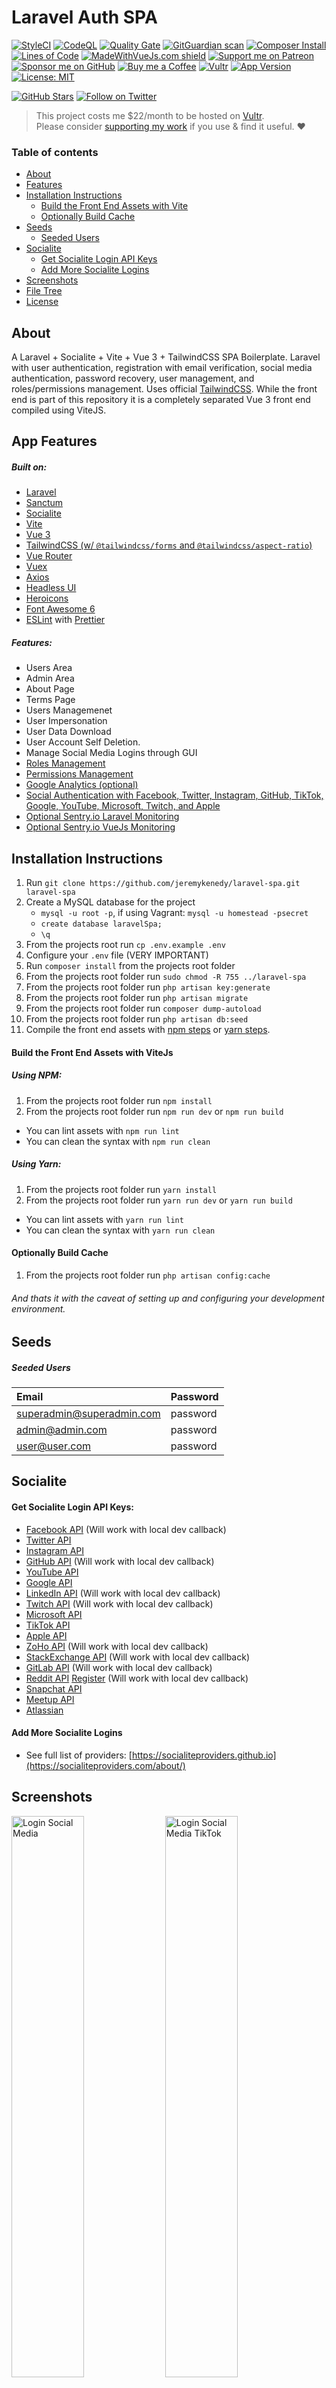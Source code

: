 # Laravel Auth SPA

[![StyleCI](https://github.styleci.io/repos/537735029/shield?branch=released&style=flat)](https://github.styleci.io/repos/537735029?branch=master)
[![CodeQL](https://github.com/jeremykenedy/laravel-spa/actions/workflows/codeql.yml/badge.svg?branch=master)](https://github.com/jeremykenedy/laravel-spa/actions/workflows/codeql.yml)
[![Quality Gate](https://sonarcloud.io/api/project_badges/measure?project=jeremykenedy_laravel-spa&metric=alert_status)](https://sonarcloud.io/summary/new_code?id=jeremykenedy_laravel-spa)
[![GitGuardian scan](https://github.com/jeremykenedy/laravel-spa/actions/workflows/gitguardian.yml/badge.svg)](https://github.com/jeremykenedy/laravel-spa/actions/workflows/gitguardian.yml)
[![Composer Install](https://github.com/jeremykenedy/laravel-spa/actions/workflows/php.yml/badge.svg)](https://github.com/jeremykenedy/laravel-spa/actions/workflows/php.yml)
[![Lines of Code](https://sonarcloud.io/api/project_badges/measure?project=jeremykenedy_laravel-spa&metric=ncloc)](https://sonarcloud.io/summary/new_code?id=jeremykenedy_laravel-spa)
[![MadeWithVueJs.com shield](https://madewithvuejs.com/storage/repo-shields/4106-shield.svg)](https://madewithvuejs.com/p/laravel-auth-spa/shield-link)
[![Support me on Patreon](https://img.shields.io/static/v1?label=patreon&message=%E2%9D%A4&logo=Patreon&color=F35B49&style=flat)](https://patreon.com/jeremykenedy)
[![Sponsor me on GitHub](https://img.shields.io/static/v1?label=Sponsor&message=%E2%9D%A4&logo=GitHub&color=%23fe8e86)](https://github.com/sponsors/jeremykenedy)
[![Buy me a Coffee](https://img.shields.io/badge/Buy_Me_A_Coffee-FFDD00?style=flat&logo=buy-me-a-coffee&logoColor=black)](https://www.buymeacoffee.com/jeremykenedy)
[![Vultr](https://img.shields.io/badge/Vultr-007BFC.svg?style=flat&logo=vultr)](https://www.vultr.com/?ref=9338425-8H)
[![App Version](https://img.shields.io/github/v/tag/jeremykenedy/laravel-spa.svg?sort=semver&label=App%20Version)](https://github.com/jeremykenedy/laravel-spa/releases)
[![License: MIT](https://img.shields.io/static/v1?label=License&message=MIT&color=green&style=flat)](https://opensource.org/licenses/MIT)

[![GitHub Stars](https://img.shields.io/github/stars/jeremykenedy/laravel-spa?style=social)](https://github.com/jeremykenedy/laravel-spa/stargazers)
[![Follow on Twitter](https://img.shields.io/twitter/follow/developernator?style=social&logo=twitter)](https://twitter.com/intent/follow?screen_name=developernator)

> This project costs me $22/month to be hosted on [Vultr](https://www.vultr.com/?ref=9338425-8H).<br>
> Please consider [supporting my work](https://patreon.com/jeremykenedy) if you use & find it useful. ❤️

### Table of contents
- [About](#about)
- [Features](#features)
- [Installation Instructions](#installation-instructions)
    - [Build the Front End Assets with Vite](#build-the-front-end-assets-with-vitejs)
    - [Optionally Build Cache](#optionally-build-cache)
- [Seeds](#seeds)
    - [Seeded Users](#seeded-users)
- [Socialite](#socialite)
    - [Get Socialite Login API Keys](#get-socialite-login-api-keys)
    - [Add More Socialite Logins](#add-more-socialite-logins)
- [Screenshots](#screenshots)
- [File Tree](#file-tree)
- [License](#license)

## About
A Laravel + Socialite + Vite + Vue 3 + TailwindCSS SPA Boilerplate.
Laravel with user authentication, registration with email verification, 
social media authentication, password recovery, user management, and roles/permissions 
management. Uses official [TailwindCSS](https://tailwindcss.com/). While the front end is 
part of this repository it is a completely separated Vue 3 front end compiled using ViteJS.

## App Features
##### Built on:
- [Laravel](https://laravel.com/docs/9.x)
- [Sanctum](https://laravel.com/docs/9.x/sanctum)
- [Socialite](https://laravel.com/docs/9.x/socialite)
- [Vite](https://laravel.com/docs/9.x/vite)
- [Vue 3](https://vuejs.org/)
- [TailwindCSS (w/ `@tailwindcss/forms` and `@tailwindcss/aspect-ratio`)](https://tailwindcss.com/)
- [Vue Router](https://v3.router.vuejs.org/)
- [Vuex](https://vuex.vuejs.org/)
- [Axios](https://axios-http.com/)
- [Headless UI](https://headlessui.com/)
- [Heroicons](https://heroicons.com/)
- [Font Awesome 6](https://fontawesome.com/search)
- [ESLint](https://eslint.org/) with [Prettier](https://prettier.io/docs/en/index.html)

##### Features:
- Users Area
- Admin Area
- About Page
- Terms Page
- Users Managemenet
- User Impersonation
- User Data Download
- User Account Self Deletion.
- Manage Social Media Logins through GUI
- [Roles Management](https://github.com/jeremykenedy/laravel-roles)
- [Permissions Management](https://github.com/jeremykenedy/laravel-roles)
- [Google Analytics (optional)](https://matteo-gabriele.gitbook.io/vue-gtag/v/next/)
- [Social Authentication with Facebook, Twitter, Instagram, GitHub, TikTok, Google, YouTube, Microsoft, Twitch, and Apple](https://laravel.com/docs/9.x/socialite)
- [Optional Sentry.io Laravel Monitoring](https://docs.sentry.io/platforms/php/guides/laravel/)
- [Optional Sentry.io VueJs Monitoring](https://docs.sentry.io/platforms/javascript/guides/vue/)

## Installation Instructions
1. Run `git clone https://github.com/jeremykenedy/laravel-spa.git laravel-spa`
2. Create a MySQL database for the project
    * ```mysql -u root -p```, if using Vagrant: ```mysql -u homestead -psecret```
    * ```create database laravelSpa;```
    * ```\q```
3. From the projects root run `cp .env.example .env`
4. Configure your `.env` file (VERY IMPORTANT)
5. Run `composer install` from the projects root folder
6. From the projects root folder run `sudo chmod -R 755 ../laravel-spa`
7. From the projects root folder run `php artisan key:generate`
8. From the projects root folder run `php artisan migrate`
9. From the projects root folder run `composer dump-autoload`
10. From the projects root folder run `php artisan db:seed`
11. Compile the front end assets with [npm steps](#using-npm) or [yarn steps](#using-yarn).

#### Build the Front End Assets with ViteJs
##### Using NPM:
1. From the projects root folder run `npm install`
2. From the projects root folder run `npm run dev` or `npm run build`
  * You can lint assets with `npm run lint`
  * You can clean the syntax with `npm run clean`

##### Using Yarn:
1. From the projects root folder run `yarn install`
2. From the projects root folder run `yarn run dev` or `yarn run build`
  * You can lint assets with `yarn run lint`
  * You can clean the syntax with `yarn run clean`

#### Optionally Build Cache
1. From the projects root folder run `php artisan config:cache`

###### And thats it with the caveat of setting up and configuring your development environment.

## Seeds

##### Seeded Users

|Email|Password|
|:------------|:------------|
|superadmin@superadmin.com|password|
|admin@admin.com|password|
|user@user.com|password|

## Socialite

#### Get Socialite Login API Keys:
* [Facebook API](https://developers.facebook.com/) (Will work with local dev callback)
* [Twitter API](https://apps.twitter.com/)
* [Instagram API](https://instagram.com/developer/register/)
* [GitHub API](https://github.com/settings/applications/new) (Will work with local dev callback)
* [YouTube API](https://developers.google.com/youtube/v3/getting-started)
* [Google API](https://console.developers.google.com/)
* [LinkedIn API](https://www.linkedin.com/developers/apps/) (Will work with local dev callback)
* [Twitch API](https://dev.twitch.tv/docs/authentication/) (Will work with local dev callback)
* [Microsoft API]()
* [TikTok API](https://developers.tiktok.com/)
* [Apple API](https://developer.okta.com/blog/2019/06/04/what-the-heck-is-sign-in-with-apple)
* [ZoHo API](https://api-console.zoho.com/) (Will work with local dev callback)
* [StackExchange API](https://stackapps.com/apps/oauth/register/) (Will work with local dev callback)
* [GitLab API](https://gitlab.com/oauth/applications) (Will work with local dev callback)
* [Reddit API](https://www.reddit.com/prefs/apps) [Register](https://docs.google.com/a/reddit.com/forms/d/e/1FAIpQLSezNdDNK1-P8mspSbmtC2r86Ee9ZRbC66u929cG2GX0T9UMyw/viewform) (Will work with local dev callback)
* [Snapchat API](https://devportal.snap.com/manage/)
* [Meetup API](https://www.meetup.com/api/oauth/list/)
* [Atlassian](https://developer.atlassian.com/console/myapps/)

#### Add More Socialite Logins
* See full list of providers: [https://socialiteproviders.github.io](https://socialiteproviders.com/about/)

## Screenshots

<p float="left">
    <img src="https://laravel-spa.s3.us-west-2.amazonaws.com/v3/login-sm.png" title="Login Social Media" alt="Login Social Media" width="48%"/>
    <img src="https://laravel-spa.s3.us-west-2.amazonaws.com/v3/login-sm-tiktok.png" title="Login Social Media TikTok" alt="Login Social Media TikTok" width="48%" />
    <img src="https://laravel-spa.s3.us-west-2.amazonaws.com/v3/register-sm-instagram.png" title="Register Social Media Instagram" alt="Register Social Media Instagram" width="48%" />
    <img src="https://laravel-spa.s3.us-west-2.amazonaws.com/v3/register-sm.png" title="Register Social Media" alt="Register Social Media" width="48%" />
    <img src="https://laravel-spa.s3.us-west-2.amazonaws.com/v3/dashboard-success-login-sm.png" title="Social User Dashboard" alt="Social User Dashboard" width="48%" />
    <img src="https://laravel-spa.s3.us-west-2.amazonaws.com/v3/admin-dashboard.png" title="Admin Dashboard Dark Mode" alt="Admin Dashboard Dark Mode" width="48%" />
    <img src="https://laravel-spa.s3.us-west-2.amazonaws.com/v3/admin-users.png" title="Admin Users Table" alt="Admin Users Table" width="48%" />
    <img src="https://laravel-spa.s3.us-west-2.amazonaws.com/v3/admin-roles.png" title="Admin Roles Table" alt="Admin Roles Table" width="48%" />
    <img src="https://laravel-spa.s3.us-west-2.amazonaws.com/v3/admin-permissions.png" title="Admin Permissions Table" alt="Admin Permissions Table" width="48%" />
    <img src="https://laravel-spa.s3.us-west-2.amazonaws.com/v3/admin-app-settings.png" title="Admin App Settings Dark Mode" alt="Admin App Settings Dark Mode" width="48%" />
    <img src="https://laravel-spa.s3.us-west-2.amazonaws.com/home.png" title="Home" alt="Home" width="48%" />
    <img src="https://laravel-spa.s3.us-west-2.amazonaws.com/about.png" title="About" alt="About" width="48%" />
    <img src="https://laravel-spa.s3.us-west-2.amazonaws.com/login.png" title="Login" alt="Login" width="48%" />
    <img src="https://laravel-spa.s3.us-west-2.amazonaws.com/register.png" title="Register" alt="Register" width="48%" />
    <img src="https://laravel-spa.s3.us-west-2.amazonaws.com/dashboard.png" title="Dashboard" alt="Dashboard" width="48%" />
    <img src="https://laravel-spa.s3.us-west-2.amazonaws.com/profile1.png" title="Settings - Profile" alt="Settings - Profile" width="48%" />
    <img src="https://laravel-spa.s3.us-west-2.amazonaws.com/profile2.png" title="Settings - Password" alt="Settings - Password" width="48%" />
    <img src="https://laravel-spa.s3.us-west-2.amazonaws.com/profile3.png" title="Profile Dark" alt="Profile Dark" width="48%" />
    <img src="https://laravel-spa.s3.us-west-2.amazonaws.com/v3.1/settings-account-auth.png" title="Account SM Settings" alt="Account SM Settings" width="48%" />
    <img src="https://laravel-spa.s3.us-west-2.amazonaws.com/v3.1/settings-account-auth-revoke.png" title="Revoke Account SM Provider" alt="Revoke Account SM Provider" width="48%" />
    <img src="https://laravel-spa.s3.us-west-2.amazonaws.com/v3.1/settings-account-delete.png" title="Delete Account" alt="Delete Account" width="48%" />
    <img src="https://laravel-spa.s3.us-west-2.amazonaws.com/v3.1/settings-account-delete-confirm.png" title="Confirm Delete Account" alt="Confirm Delete Account" width="48%" />
    <img src="https://laravel-spa.s3.us-west-2.amazonaws.com/v3.1/account-deleted.png" title="Account Deleted" alt="Account Deleted" width="48%" />
    <img src="https://laravel-spa.s3.us-west-2.amazonaws.com/v3.1/terms.png" title="Terms Template" alt="Terms Template" width="48%" />
    <img src="https://laravel-spa.s3.us-west-2.amazonaws.com/forgot.png" title="Forgot Password" alt="Forgot Password" width="48%" />
    <img src="https://laravel-spa.s3.us-west-2.amazonaws.com/reset.png" title="Reset Password" alt="Reset Password" width="48%" />
    <img src="https://laravel-spa.s3.us-west-2.amazonaws.com/mobile-menu.png" title="Mobile Menu" alt="Mobile Menu" width="48%" />
    <img src="https://laravel-spa.s3.us-west-2.amazonaws.com/mobile-login.png" title="Mobile Login" alt="Mobile Login" width="48%" />
</p>

## File Tree
```
LaravelSpa
├── .browserslistrc
├── .editorconfig
├── .env.example
├── .env.travis
├── .eslintrc.js
├── .gitattributes
├── .github
│   ├── FUNDING.yml
│   ├── dependabot.yml
│   ├── labeler.yml
│   └── workflows
│       ├── changelog.yml
│       ├── codeql.yml
│       ├── create-release.yml
│       ├── dependency-review.yml
│       ├── deploy.yml
│       ├── gitguardian.yml
│       ├── greetings.yml
│       ├── labeler.yml
│       ├── laravel.yml
│       ├── manual.yml
│       ├── node.js.yml
│       ├── php.yml
│       ├── release.yml
│       ├── sentry.yml
│       └── stale.yml
├── .gitignore
├── .npmrc
├── .prettierignore
├── .scripts
│   └── deploy.sh
├── .styleci.yml
├── .travis.yml
├── LICENSE
├── README.md
├── SECURITY.md
├── app
│   ├── Console
│   │   └── Kernel.php
│   ├── Exceptions
│   │   ├── Handler.php
│   │   └── SocialProviderDeniedException.php
│   ├── Http
│   │   ├── Controllers
│   │   │   ├── AppSettingsController.php
│   │   │   ├── AppleSocialController.php
│   │   │   ├── Auth
│   │   │   │   ├── AuthController.php
│   │   │   │   ├── ForgotPasswordController.php
│   │   │   │   ├── PasswordController.php
│   │   │   │   ├── RegisterController.php
│   │   │   │   ├── ResetPasswordController.php
│   │   │   │   ├── SocialiteController.php
│   │   │   │   └── VerificationController.php
│   │   │   ├── Controller.php
│   │   │   ├── DashboardController.php
│   │   │   ├── ImpersonateController.php
│   │   │   ├── PermissionsController.php
│   │   │   ├── ProfileController.php
│   │   │   ├── RolesController.php
│   │   │   ├── ServerInfoController.php
│   │   │   ├── UserController.php
│   │   │   └── UsersController.php
│   │   ├── Kernel.php
│   │   ├── Middleware
│   │   │   ├── AddContentSecurityPolicyHeaders.php
│   │   │   ├── Authenticate.php
│   │   │   ├── EncryptCookies.php
│   │   │   ├── PreventRequestsDuringMaintenance.php
│   │   │   ├── RedirectIfAuthenticated.php
│   │   │   ├── TrimStrings.php
│   │   │   ├── TrustHosts.php
│   │   │   ├── TrustProxies.php
│   │   │   └── VerifyCsrfToken.php
│   │   ├── Requests
│   │   │   ├── AppSettings
│   │   │   ├── Permissions
│   │   │   │   ├── CreatePermissionRequest.php
│   │   │   │   ├── GetPermissionsRequest.php
│   │   │   │   └── UpdatePermissionRequest.php
│   │   │   ├── Roles
│   │   │   │   ├── CreateRoleRequest.php
│   │   │   │   └── UpdateRoleRequest.php
│   │   │   └── Users
│   │   │       ├── CreateUserRequest.php
│   │   │       ├── GetUserRolesRequest.php
│   │   │       ├── ImpersonateUserRequest.php
│   │   │       └── UpdateUserRequest.php
│   │   └── Resources
│   │       ├── Permissions
│   │       │   ├── PermissionResource.php
│   │       │   └── PermissionsCollection.php
│   │       └── Users
│   │           ├── RoleResource.php
│   │           └── RolesCollection.php
│   ├── Jobs
│   │   └── PersonalDataExportJob.php
│   ├── Mail
│   │   └── ExceptionOccured.php
│   ├── Models
│   │   ├── Impersonation.php
│   │   ├── Permission.php
│   │   ├── Role.php
│   │   ├── Setting.php
│   │   ├── SocialiteProvider.php
│   │   └── User.php
│   ├── Notifications
│   │   ├── PersonalDataExportedNotification.php
│   │   ├── ResetPasswordNotification.php
│   │   └── VerifyEmailNotification.php
│   ├── Providers
│   │   ├── AppServiceProvider.php
│   │   ├── AuthServiceProvider.php
│   │   ├── BroadcastServiceProvider.php
│   │   ├── EventServiceProvider.php
│   │   ├── RouteServiceProvider.php
│   │   └── ViewComposerServiceProvider.php
│   ├── Services
│   │   └── AppleToken.php
│   ├── Traits
│   │   ├── AppSettingsTrait.php
│   │   └── SocialiteProvidersTrait.php
│   └── View
│       └── Composers
│           ├── GaComposer.php
│           └── GaEnabledComposer.php
├── artisan
├── bootstrap
│   ├── android-chrome-192x192.png
│   ├── android-chrome-512x512.png
│   ├── app.php
│   ├── apple-touch-icon.png
│   ├── cache
│   │   ├── .gitignore
│   │   ├── packages.php
│   │   ├── routes-v7.php
│   │   └── services.php
│   ├── favicon-16x16.png
│   ├── favicon-32x32.png
│   ├── favicon.ico
│   └── ssr
│       ├── android-chrome-192x192.png
│       ├── android-chrome-512x512.png
│       ├── app2.mjs
│       ├── apple-touch-icon.png
│       ├── assets
│       │   ├── About-8055ba51.mjs
│       │   ├── Account-db07883a.mjs
│       │   ├── Admin-1aef526f.mjs
│       │   ├── AdminLayout-b06d3e9f.mjs
│       │   ├── AppSettings-493dc486.mjs
│       │   ├── Dashboard-00d0a96f.mjs
│       │   ├── Errors-cfd7b346.mjs
│       │   ├── ForgotPassword-ca93934f.mjs
│       │   ├── Home-092f52e0.mjs
│       │   ├── Login-3d895534.mjs
│       │   ├── NotFound-52f67599.mjs
│       │   ├── Password-0f549b05.mjs
│       │   ├── Permissions-d779932d.mjs
│       │   ├── PhpInfo-c54b8303.mjs
│       │   ├── Profile-8dc4ce3e.mjs
│       │   ├── Register-c8d7fa41.mjs
│       │   ├── ResetPassword-4e7ca3b7.mjs
│       │   ├── Roles-53fcb449.mjs
│       │   ├── RolesBadges-5ee6b7bc.mjs
│       │   ├── Settings-a3568c63.mjs
│       │   ├── SocialiteLogins-6af0e372.mjs
│       │   ├── Success-4b3d058c.mjs
│       │   ├── Terms-3b1605fc.mjs
│       │   ├── Users-fcead5b0.mjs
│       │   ├── VerifyEmail-3b245fb1.mjs
│       │   ├── default.css_vue_type_style_index_0_src_true_lang-6d22712f.mjs
│       │   ├── workbox-window.prod.es5-77e1b1e1.mjs
│       │   └── zoho-monocrome-black-b48ed5c0.mjs
│       ├── favicon-16x16.png
│       ├── favicon-32x32.png
│       ├── favicon.ico
│       ├── js-bundle-stats.html
│       ├── manifest.webmanifest
│       └── pluginWebUpdateNotice
│           ├── webUpdateNoticeInjectScript.global.js
│           ├── webUpdateNoticeInjectStyle.css
│           └── web_version_by_plugin.json
├── composer.json
├── composer.lock
├── config
│   ├── app.php
│   ├── auth.php
│   ├── broadcasting.php
│   ├── cache.php
│   ├── cors.php
│   ├── database.php
│   ├── debugbar.php
│   ├── exceptions.php
│   ├── filesystems.php
│   ├── hashing.php
│   ├── laravel-https.php
│   ├── laravel-logger.php
│   ├── laravel-page-speed.php
│   ├── laravelpwa.php
│   ├── logging.php
│   ├── mail.php
│   ├── personal-data-export.php
│   ├── queue.php
│   ├── roles.php
│   ├── sanctum.php
│   ├── sentry.php
│   ├── services.php
│   ├── session.php
│   ├── settings.php
│   ├── users.php
│   └── view.php
├── database
│   ├── .gitignore
│   ├── factories
│   │   └── UserFactory.php
│   ├── migrations
│   │   ├── 2014_10_00_000000_create_settings_table.php
│   │   ├── 2014_10_00_000001_add_group_column_on_settings_table.php
│   │   ├── 2014_10_12_000000_create_users_table.php
│   │   ├── 2014_10_12_100000_create_password_resets_table.php
│   │   ├── 2016_01_15_105324_create_roles_table.php
│   │   ├── 2016_01_15_114412_create_role_user_table.php
│   │   ├── 2016_01_26_115212_create_permissions_table.php
│   │   ├── 2016_01_26_115523_create_permission_role_table.php
│   │   ├── 2016_02_09_132439_create_permission_user_table.php
│   │   ├── 2019_08_19_000000_create_failed_jobs_table.php
│   │   ├── 2019_12_14_000001_create_personal_access_tokens_table.php
│   │   ├── 2021_04_26_093603_create_jobs_table.php
│   │   ├── 2022_09_05_192055_update_users_table.php
│   │   ├── 2022_11_02_051027_update_settings_table.php
│   │   ├── 2022_11_28_073632_create_socialite_providers_table.php
│   │   └── 2022_12_06_061947_create_impersonations_table.php
│   └── seeders
│       ├── AppSettingsSeeder.php
│       ├── ConnectRelationshipsSeeder.php
│       ├── DatabaseSeeder.php
│       ├── PermissionsTableSeeder.php
│       ├── RolesTableSeeder.php
│       └── UsersTableSeeder.php
├── env.d.ts
├── package-lock.json
├── package.json
├── phpunit.xml
├── postcss.config.js
├── prettier.config.js
├── prettierrc.json
├── public
│   ├── .htaccess
│   ├── android-chrome-192x192.png
│   ├── android-chrome-512x512.png
│   ├── apple-touch-icon.png
│   ├── css
│   │   └── app.css
│   ├── favicon-16x16.png
│   ├── favicon-32x32.png
│   ├── favicon.ico
│   ├── images
│   │   └── icons
│   │       ├── icon-128x128.png
│   │       ├── icon-144x144.png
│   │       ├── icon-152x152.png
│   │       ├── icon-192x192.png
│   │       ├── icon-384x384.png
│   │       ├── icon-512x512.png
│   │       ├── icon-72x72.png
│   │       ├── icon-96x96.png
│   │       ├── splash-1125x2436.png
│   │       ├── splash-1242x2208.png
│   │       ├── splash-1242x2688.png
│   │       ├── splash-1536x2048.png
│   │       ├── splash-1668x2224.png
│   │       ├── splash-1668x2388.png
│   │       ├── splash-2048x2732.png
│   │       ├── splash-640x1136.png
│   │       ├── splash-750x1334.png
│   │       └── splash-828x1792.png
│   ├── index.php
│   ├── js
│   │   ├── app.js
│   │   ├── resources_js_Views_ForgotPassword_vue.js
│   │   ├── resources_js_Views_Home_vue.js
│   │   ├── resources_js_Views_Login_vue.js
│   │   ├── resources_js_Views_Password_vue.js
│   │   ├── resources_js_Views_Profile_vue.js
│   │   ├── resources_js_Views_Register_vue.js
│   │   ├── resources_js_Views_ResetPassword_vue.js
│   │   ├── resources_js_Views_Settings_vue.js
│   │   ├── resources_js_Views_VerifyEmail_vue.js
│   │   ├── resources_js_Views_Welcome_vue.js
│   │   └── s-code.min.js
│   ├── mix-manifest.json
│   ├── robots.txt
│   ├── serviceworker.js
│   ├── sw.ts
│   └── web.config
├── resources
│   ├── css
│   │   ├── app.css
│   │   └── normalize.css
│   ├── img
│   │   ├── 404.png
│   │   ├── favicon
│   │   │   ├── android-chrome-192x192.png
│   │   │   ├── android-chrome-512x512.png
│   │   │   ├── apple-touch-icon.png
│   │   │   ├── favicon-16x16.png
│   │   │   ├── favicon-32x32.png
│   │   │   └── favicon.ico
│   │   ├── plugs.png
│   │   └── vendor-logos
│   │       ├── vultr-1.webp
│   │       ├── vultr-2.png
│   │       ├── zoho-monocrome-black.png
│   │       └── zoho-monocrome-white.png
│   ├── js
│   │   ├── app.js
│   │   ├── bootstrap.js
│   │   ├── components
│   │   │   ├── AppFooter.vue
│   │   │   ├── AppNav.vue
│   │   │   ├── BmcButtons.vue
│   │   │   ├── CircleSvg.vue
│   │   │   ├── Errors.vue
│   │   │   ├── GHButton.vue
│   │   │   ├── GHButtons.vue
│   │   │   ├── OctoCat.vue
│   │   │   ├── Pagination.vue
│   │   │   ├── PatreonButton.vue
│   │   │   ├── PerPage.vue
│   │   │   ├── ReloadPrompt.vue
│   │   │   ├── Success.vue
│   │   │   ├── VerifyNotice.vue
│   │   │   ├── VultrReferral.vue
│   │   │   ├── account
│   │   │   │   ├── AccountAdministration.vue
│   │   │   │   ├── AccountAuthentication.vue
│   │   │   │   ├── AccountData.vue
│   │   │   │   └── AccountPrivacy.vue
│   │   │   ├── admin
│   │   │   │   ├── AdminNavBar.vue
│   │   │   │   ├── AdminSidebar.vue
│   │   │   │   ├── RolesTable.vue
│   │   │   │   ├── RolesTableRow.vue
│   │   │   │   ├── UsersTable.vue
│   │   │   │   └── UsersTableRow.vue
│   │   │   ├── auth
│   │   │   │   └── SocialiteLogins.vue
│   │   │   ├── common
│   │   │   │   ├── AppButton.vue
│   │   │   │   ├── AppDeleteModal.vue
│   │   │   │   ├── AppModal.vue
│   │   │   │   ├── AppSwitch.vue
│   │   │   │   ├── AppTable.vue
│   │   │   │   └── AppToast.vue
│   │   │   ├── form
│   │   │   │   ├── AppSettingTextInput.vue
│   │   │   │   ├── AppSettingTextarea.vue
│   │   │   │   └── AppSettingToggle.vue
│   │   │   ├── loaders
│   │   │   │   └── AnimatedTableLoader.vue
│   │   │   ├── roles
│   │   │   │   ├── PermissionFormModal.vue
│   │   │   │   ├── RoleFormModal.vue
│   │   │   │   └── RolesBadges.vue
│   │   │   └── users
│   │   │       ├── UserDownloadData.vue
│   │   │       ├── UserForm.vue
│   │   │       └── UserFormModal.vue
│   │   ├── layouts
│   │   │   └── AdminLayout.vue
│   │   ├── middleware
│   │   │   ├── auth.js
│   │   │   ├── guest.js
│   │   │   ├── middlewarePipeline.js
│   │   │   ├── roleAdmin.js
│   │   │   ├── roleSuperAdmin.js
│   │   │   └── roleUser.js
│   │   ├── router
│   │   │   ├── index.js
│   │   │   └── routes.js
│   │   ├── services
│   │   │   ├── analytics.js
│   │   │   ├── asteroids.js
│   │   │   ├── common.js
│   │   │   ├── excanvas.js
│   │   │   ├── s-code.js
│   │   │   ├── s-code.min.js
│   │   │   └── users.js
│   │   ├── store
│   │   │   ├── index.js
│   │   │   ├── modules
│   │   │   │   ├── auth.js
│   │   │   │   ├── sidebar.js
│   │   │   │   └── toast.js
│   │   │   └── mutation-types.js
│   │   └── views
│   │       ├── App.vue
│   │       ├── Blank.vue
│   │       ├── admin
│   │       │   ├── Admin.vue
│   │       │   ├── AppSettings.vue
│   │       │   ├── Permissions.vue
│   │       │   ├── PhpInfo.vue
│   │       │   ├── Roles.vue
│   │       │   └── Users.vue
│   │       └── pages
│   │           ├── About.vue
│   │           ├── Dashboard.vue
│   │           ├── ForgotPassword.vue
│   │           ├── Home.vue
│   │           ├── Login.vue
│   │           ├── NotFound.vue
│   │           ├── Register.vue
│   │           ├── ResetPassword.vue
│   │           ├── Terms.vue
│   │           ├── VerifyEmail.vue
│   │           ├── auth
│   │           └── settings
│   │               ├── Account.vue
│   │               ├── Password.vue
│   │               ├── Profile.vue
│   │               └── Settings.vue
│   ├── lang
│   │   └── en
│   │       ├── auth.php
│   │       ├── pagination.php
│   │       ├── passwords.php
│   │       ├── personal-data-exports.php
│   │       └── validation.php
│   └── views
│       ├── app.blade.php
│       ├── emails
│       │   └── exception.blade.php
│       ├── errors
│       │   ├── 401.blade.php
│       │   ├── 403.blade.php
│       │   ├── 500.blade.php
│       │   ├── 503.blade.php
│       │   └── layout.blade.php
│       ├── socialite
│       │   ├── callback.blade.php
│       │   └── denied.blade.php
│       └── welcome.blade.php
├── routes
│   ├── api.php
│   ├── channels.php
│   ├── console.php
│   └── web.php
├── server.php
├── tailwind.config.js
├── tailwindcss-perspective.js
├── tsconfig.json
├── tsconfig.vite-config.json
└── vite.config.ts

76 directories, 380 files

```

* Tree command can be installed using brew: `brew install tree`
* File tree generated using command `tree -a -I '.git|node_modules|vendor|build|storage|tests|.DS_Store|.env'`

## License
Laravel-Spa is licensed under the [MIT license](https://opensource.org/licenses/MIT). Enjoy!
